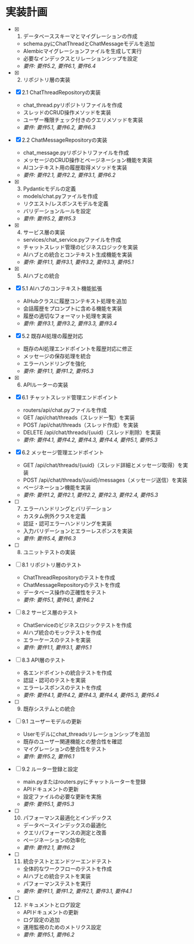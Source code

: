 # 実装計画

- [x] 1. データベーススキーマとマイグレーションの作成
  - schema.pyにChatThreadとChatMessageモデルを追加
  - Alembicマイグレーションファイルを生成して実行
  - 必要なインデックスとリレーションシップを設定
  - _要件: 要件5.2, 要件6.1, 要件6.4_

- [x] 2. リポジトリ層の実装
- [x] 2.1 ChatThreadRepositoryの実装
  - chat_thread.pyリポジトリファイルを作成
  - スレッドのCRUD操作メソッドを実装
  - ユーザー権限チェック付きのクエリメソッドを実装
  - _要件: 要件5.1, 要件6.2, 要件6.3_

- [x] 2.2 ChatMessageRepositoryの実装
  - chat_message.pyリポジトリファイルを作成
  - メッセージのCRUD操作とページネーション機能を実装
  - AIコンテキスト用の履歴取得メソッドを実装
  - _要件: 要件2.1, 要件2.2, 要件3.1, 要件6.2_

- [x] 3. Pydanticモデルの定義
  - models/chat.pyファイルを作成
  - リクエスト/レスポンスモデルを定義
  - バリデーションルールを設定
  - _要件: 要件5.2, 要件5.3_

- [x] 4. サービス層の実装
  - services/chat_service.pyファイルを作成
  - チャットスレッド管理のビジネスロジックを実装
  - AIハブとの統合とコンテキスト生成機能を実装
  - _要件: 要件1.1, 要件3.1, 要件3.2, 要件3.3, 要件5.1_

- [x] 5. AIハブとの統合
- [x] 5.1 AIハブのコンテキスト機能拡張
  - AIHubクラスに履歴コンテキスト処理を追加
  - 会話履歴をプロンプトに含める機能を実装
  - 履歴の適切なフォーマット処理を実装
  - _要件: 要件3.1, 要件3.2, 要件3.3, 要件3.4_

- [x] 5.2 既存AI処理の履歴対応
  - 既存のAI処理エンドポイントを履歴対応に修正
  - メッセージの保存処理を統合
  - エラーハンドリングを強化
  - _要件: 要件1.1, 要件1.2, 要件5.3_

- [x] 6. APIルーターの実装
- [x] 6.1 チャットスレッド管理エンドポイント
  - routers/api/chat.pyファイルを作成
  - GET /api/chat/threads（スレッド一覧）を実装
  - POST /api/chat/threads（スレッド作成）を実装
  - DELETE /api/chat/threads/{uuid}（スレッド削除）を実装
  - _要件: 要件4.1, 要件4.2, 要件4.3, 要件4.4, 要件5.1, 要件5.3_

- [x] 6.2 メッセージ管理エンドポイント
  - GET /api/chat/threads/{uuid}（スレッド詳細とメッセージ取得）を実装
  - POST /api/chat/threads/{uuid}/messages（メッセージ送信）を実装
  - ページネーション機能を実装
  - _要件: 要件1.2, 要件2.1, 要件2.2, 要件2.3, 要件2.4, 要件5.3_

- [ ] 7. エラーハンドリングとバリデーション
  - カスタム例外クラスを定義
  - 認証・認可エラーハンドリングを実装
  - 入力バリデーションとエラーレスポンスを実装
  - _要件: 要件5.4, 要件6.3_

- [ ] 8. ユニットテストの実装
- [ ] 8.1 リポジトリ層のテスト
  - ChatThreadRepositoryのテストを作成
  - ChatMessageRepositoryのテストを作成
  - データベース操作の正確性をテスト
  - _要件: 要件5.1, 要件6.1, 要件6.2_

- [ ] 8.2 サービス層のテスト
  - ChatServiceのビジネスロジックテストを作成
  - AIハブ統合のモックテストを作成
  - エラーケースのテストを実装
  - _要件: 要件1.1, 要件3.1, 要件5.1_

- [ ] 8.3 API層のテスト
  - 各エンドポイントの統合テストを作成
  - 認証・認可のテストを実装
  - エラーレスポンスのテストを作成
  - _要件: 要件4.1, 要件4.2, 要件4.3, 要件4.4, 要件5.3, 要件5.4_

- [ ] 9. 既存システムとの統合
- [ ] 9.1 ユーザーモデルの更新
  - Userモデルにchat_threadsリレーションシップを追加
  - 既存のユーザー関連機能との整合性を確認
  - マイグレーションの整合性をテスト
  - _要件: 要件5.2, 要件6.1_

- [ ] 9.2 ルーター登録と設定
  - main.pyまたはrouters.pyにチャットルーターを登録
  - APIドキュメントの更新
  - 設定ファイルの必要な更新を実施
  - _要件: 要件5.1, 要件5.3_

- [ ] 10. パフォーマンス最適化とインデックス
  - データベースインデックスの最適化
  - クエリパフォーマンスの測定と改善
  - ページネーションの効率化
  - _要件: 要件2.1, 要件6.2_

- [ ] 11. 統合テストとエンドツーエンドテスト
  - 全体的なワークフローのテストを作成
  - AIハブとの統合テストを実装
  - パフォーマンステストを実行
  - _要件: 要件1.1, 要件1.2, 要件2.1, 要件3.1, 要件4.1_

- [ ] 12. ドキュメントとログ設定
  - APIドキュメントの更新
  - ログ設定の追加
  - 運用監視のためのメトリクス設定
  - _要件: 要件5.1, 要件6.2_